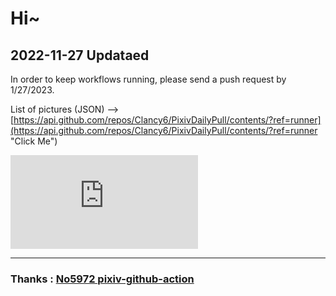 # Hi~

## 2022-11-27 Updataed

In order to keep workflows running, please send a push request by 1/27/2023.

List of pictures (JSON) --> [https://api.github.com/repos/Clancy6/PixivDailyPull/contents/?ref=runner](https://api.github.com/repos/Clancy6/PixivDailyPull/contents/?ref=runner "Click Me")

![103070114_「お兄ちゃんって…こういうのが好きなの？」-by-しらたま❄](https://xn--kiv39c36evrb.eu.org/api/pixiv/pixiv.php?master=1&pid=103070114 "103070114_「お兄ちゃんって…こういうのが好きなの？」-by-しらたま❄")

---

### Thanks : [No5972 pixiv-github-action](https://github.com/No5972/pixiv-github-action)
